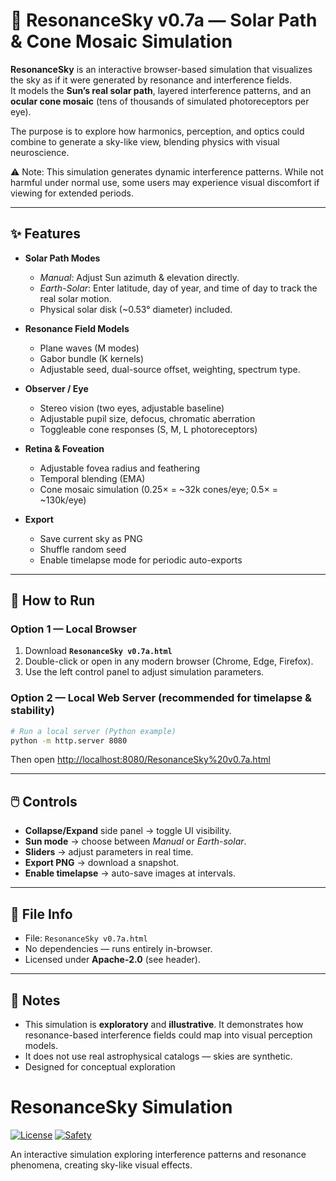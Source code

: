 # 🌌 ResonanceSky v0.7a — Solar Path & Cone Mosaic Simulation

**ResonanceSky** is an interactive browser-based simulation that visualizes the sky as if it were generated by resonance and interference fields.  
It models the **Sun’s real solar path**, layered interference patterns, and an **ocular cone mosaic** (tens of thousands of simulated photoreceptors per eye).  

The purpose is to explore how harmonics, perception, and optics could combine to generate a sky-like view, blending physics with visual neuroscience.

⚠️ Note: This simulation generates dynamic interference patterns. While not harmful under normal use, some users may experience visual discomfort if viewing for extended periods.


---

## ✨ Features

- **Solar Path Modes**
  - *Manual*: Adjust Sun azimuth & elevation directly.
  - *Earth-Solar*: Enter latitude, day of year, and time of day to track the real solar motion.
  - Physical solar disk (~0.53° diameter) included.

- **Resonance Field Models**
  - Plane waves (M modes)
  - Gabor bundle (K kernels)
  - Adjustable seed, dual-source offset, weighting, spectrum type.

- **Observer / Eye**
  - Stereo vision (two eyes, adjustable baseline)
  - Adjustable pupil size, defocus, chromatic aberration
  - Toggleable cone responses (S, M, L photoreceptors)

- **Retina & Foveation**
  - Adjustable fovea radius and feathering
  - Temporal blending (EMA)
  - Cone mosaic simulation (0.25× = ~32k cones/eye; 0.5× = ~130k/eye)

- **Export**
  - Save current sky as PNG
  - Shuffle random seed
  - Enable timelapse mode for periodic auto-exports

---

## 🚀 How to Run

### Option 1 — Local Browser
1. Download **`ResonanceSky v0.7a.html`**
2. Double-click or open in any modern browser (Chrome, Edge, Firefox).
3. Use the left control panel to adjust simulation parameters.

### Option 2 — Local Web Server (recommended for timelapse & stability)
```bash
# Run a local server (Python example)
python -m http.server 8080
```
Then open [http://localhost:8080/ResonanceSky%20v0.7a.html](http://localhost:8080/ResonanceSky%20v0.7a.html)

---

## 🖱️ Controls

- **Collapse/Expand** side panel → toggle UI visibility.
- **Sun mode** → choose between *Manual* or *Earth-solar*.
- **Sliders** → adjust parameters in real time.
- **Export PNG** → download a snapshot.
- **Enable timelapse** → auto-save images at intervals.

---

## 📂 File Info

- File: `ResonanceSky v0.7a.html`
- No dependencies — runs entirely in-browser.
- Licensed under **Apache-2.0** (see header).

---

## 🌌 Notes

- This simulation is **exploratory** and **illustrative**. It demonstrates how resonance-based interference fields could map into visual perception models.
- It does not use real astrophysical catalogs — skies are synthetic.
- Designed for conceptual exploration


# ResonanceSky Simulation

[![License](https://img.shields.io/badge/License-Apache_2.0-blue.svg)](LICENSE)
[![Safety](https://img.shields.io/badge/Safety-Visual%20Notice-yellow)](#safety-notice)

An interactive simulation exploring interference patterns and resonance
phenomena, creating sky-like visual effects.

